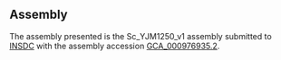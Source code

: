 

Assembly
--------

The assembly presented is the Sc\_YJM1250\_v1 assembly submitted to
[INSDC](http://www.insdc.org) with the assembly accession
[GCA\_000976935.2](http://www.ebi.ac.uk/ena/data/view/GCA_000976935.2).

